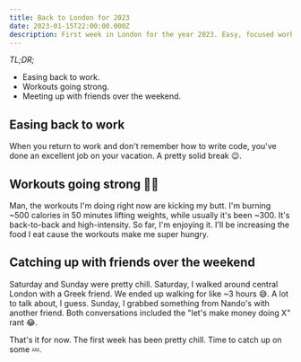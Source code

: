 ```yaml
---
title: Back to London for 2023
date: 2023-01-15T22:00:00.000Z
description: First week in London for the year 2023. Easy, focused work and catching up with friends.
---
```


_TL;DR;_

* Easing back to work.
* Workouts going strong.
* Meeting up with friends over the weekend.

## Easing back to work

When you return to work and don't remember how to write code, you've done an excellent job on your vacation. A pretty solid break 😉.

## Workouts going strong 🏋🏻

Man, the workouts I'm doing right now are kicking my butt. I'm burning ~500 calories in 50 minutes lifting weights, while usually it's been ~300. It's back-to-back and high-intensity. So far, I'm enjoying it. I'll be increasing the food I eat cause the workouts make me super hungry.

## Catching up with friends over the weekend

Saturday and Sunday were pretty chill. Saturday, I walked around central London with a Greek friend. We ended up walking for like ~3 hours 😅. A lot to talk about, I guess. Sunday, I grabbed something from Nando's with another friend. Both conversations included the "let's make money doing X" rant 😂.

That's it for now. The first week has been pretty chill. Time to catch up on some 💤.
